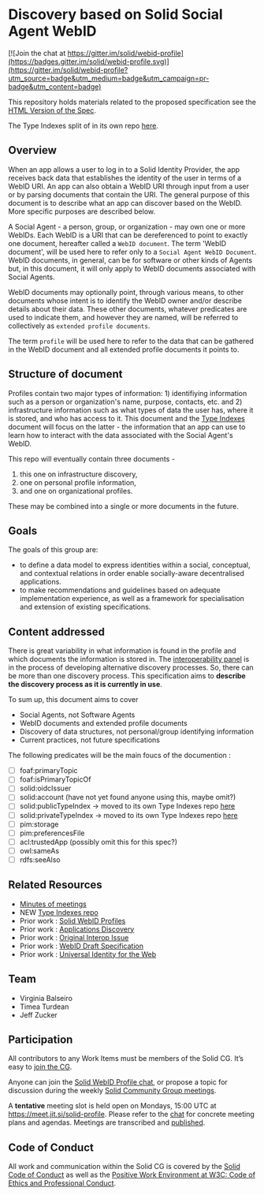 # Discovery based on Solid Social Agent WebID

[![Join the chat at https://gitter.im/solid/webid-profile](https://badges.gitter.im/solid/webid-profile.svg)](https://gitter.im/solid/webid-profile?utm_source=badge&utm_medium=badge&utm_campaign=pr-badge&utm_content=badge)

This repository holds materials related to the proposed specification see the [HTML Version of the Spec](https://solid.github.io/webid-profile/).

The Type Indexes split of in its own repo [here](https://github.com/solid/type-indexes).

## Overview

When an app allows a user to log in to a Solid Identity Provider, the app receives back data that establishes the identity of the user in terms of a WebID URI.  An app can also obtain a WebID URI through input from a user or by parsing documents that contain the URI.  The general purpose of this document is to describe what an app can discover based on the WebID.  More specific purposes are described below.

A Social Agent - a person, group, or organization - may own one or more WebIDs.  Each WebID is a URI that can be dereferenced to point to exactly one document, hereafter called a `WebID document`.  The term 'WebID document', will be used here to refer only to a `Social Agent WebID Document`. WebID documents, in general, can be for software or other kinds of Agents but, in this document, it will only apply to WebID documents associated with Social Agents.

WebID documents may optionally point, through various means, to other documents whose intent is to identify the WebID owner and/or describe details about their data.  These other documents, whatever predicates are used to indicate them, and however they are named, will be referred to collectively as `extended profile documents`.  

The term `profile` will be used here to refer to the data that can be gathered in the WebID document and all extended profile documents it points to.

## Structure of document

Profiles contain two major types of information: 1) identifiying information such as a person or organization's name, purpose, contacts, etc. and 2) infrastructure information such as what types of data the user has, where it is stored, and who has access to it. 
This document and the [Type Indexes](https://github.com/solid/type-indexes) document will focus on the latter - the information that an app can use to learn how to interact with the data associated with the Social Agent's WebID.  

This repo will eventually contain three documents - 
1) this one on infrastructure discovery, 
2) one on personal profile information, 
3) and one on organizational profiles.  

These may be combined into a single or more documents in the future.

## Goals

The goals of this group are:

* to define a data model to express identities within a social, conceptual, and contextual relations in order enable socially-aware decentralised applications.
* to make recommendations and guidelines based on adequate implementation experience, as well as a framework for specialisation and extension of existing specifications.

## Content addressed

There is great variability in what information is found in the profile and which documents the information is stored in.  The [interoperability panel](https://solid.github.io/data-interoperability-panel/specification/) is in the process of developing alternative discovery processes. So, there can be more than one discovery process. This specification aims to **describe the discovery process as it is currently in use**.

To sum up, this document aims to cover

* Social Agents, not Software Agents
* WebID documents and extended profile documents
* Discovery of data structures, not personal/group identifying information
* Current practices, not future specifications

The following predicates will be the main foucs of the documention :

- [ ] foaf:primaryTopic
- [ ] foaf:isPrimaryTopicOf
- [ ] solid:oidcIssuer
- [ ] solid:account (have not yet found anyone using this, maybe omit?)
- [ ] solid:publicTypeIndex -> moved to its own Type Indexes repo [here](https://github.com/solid/type-indexes)
- [ ] solid:privateTypeIndex -> moved to its own Type Indexes repo [here](https://github.com/solid/type-indexes)
- [ ] pim:storage
- [ ] pim:preferencesFile
- [ ] acl:trustedApp (possibly omit this for this spec?)
- [ ] owl:sameAs
- [ ] rdfs:seeAlso

## Related Resources
* [Minutes of meetings](https://github.com/solid/webid-profile/tree/main/meetings)
* NEW [Type Indexes repo](https://github.com/solid/type-indexes)
* Prior work : [Solid WebID Profiles](https://github.com/solid/solid-spec/blob/master/solid-webid-profiles.md)
* Prior work : [Applications Discovery](https://github.com/solid/solid/blob/main/proposals/data-discovery.md)
* Prior work : [Original Interop Issue](https://github.com/solid/data-interoperability-panel/issues/209)
* Prior work : [WebID Draft Specification](https://www.w3.org/2005/Incubator/webid/spec/identity/)
* Prior work : [Universal Identity for the Web](https://csarven.ca/linked-research-decentralised-web#universal-identity-for-the-web)

## Team
* Virginia Balseiro
* Timea Turdean
* Jeff Zucker

## Participation
All contributors to any Work Items must be members of the Solid CG. It’s easy to [join the CG](https://www.w3.org/community/solid/join).

Anyone can join the [Solid WebID Profile chat](https://matrix.to/#/#solid_webid-profile:gitter.im), or propose a topic for discussion during the weekly [Solid Community Group meetings](https://github.com/solid/specification/#participation).

A **tentative** meeting slot is held open on Mondays, 15:00 UTC at https://meet.jit.si/solid-profile. Please refer to the [chat](https://gitter.im/solid/webid-profile) for concrete meeting plans and agendas. Meetings are transcribed and [published](https://github.com/solid/webid-profile/tree/main/meetings/).

## Code of Conduct

All work and communication within the Solid CG is covered by the [Solid Code of Conduct](https://github.com/solid/process/blob/main/code-of-conduct.md) as well as the [Positive Work Environment at W3C: Code of Ethics and Professional Conduct](https://www.w3.org/Consortium/cepc/).

